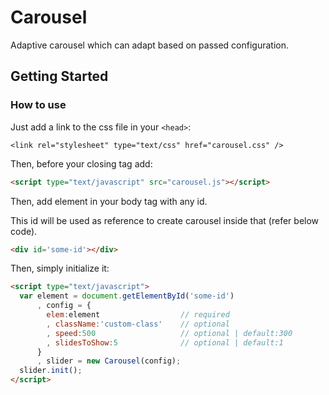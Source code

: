 # Carousel
Adaptive carousel which can adapt based on passed configuration.

## Getting Started

### How to use

Just add a link to the css file in your `<head>`:

```
<link rel="stylesheet" type="text/css" href="carousel.css" />
```

Then, before your closing <body> tag add:

```html
<script type="text/javascript" src="carousel.js"></script>
```

Then, add element in your body tag with any id. 

This id will be used as reference to create carousel inside that (refer below code).

```html
<div id='some-id'></div>
```

Then, simply initialize it:

```html
<script type="text/javascript">
  var element = document.getElementById('some-id')
      , config = { 
        elem:element                  // required
        , className:'custom-class'    // optional 
        , speed:500                   // optional | default:300
        , slidesToShow:5              // optional | default:1
      }
      , slider = new Carousel(config);
  slider.init();
</script>
```
